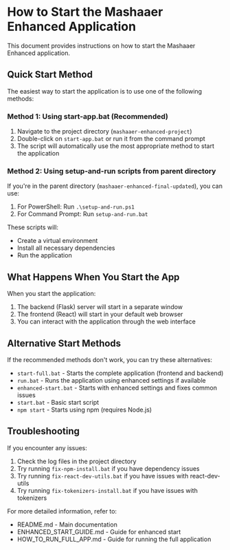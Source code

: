 # How to Start the Mashaaer Enhanced Application

This document provides instructions on how to start the Mashaaer Enhanced application.

## Quick Start Method

The easiest way to start the application is to use one of the following methods:

### Method 1: Using start-app.bat (Recommended)

1. Navigate to the project directory (`mashaaer-enhanced-project`)
2. Double-click on `start-app.bat` or run it from the command prompt
3. The script will automatically use the most appropriate method to start the application

### Method 2: Using setup-and-run scripts from parent directory

If you're in the parent directory (`mashaaer-enhanced-final-updated`), you can use:

1. For PowerShell: Run `.\setup-and-run.ps1`
2. For Command Prompt: Run `setup-and-run.bat`

These scripts will:
- Create a virtual environment
- Install all necessary dependencies
- Run the application

## What Happens When You Start the App

When you start the application:

1. The backend (Flask) server will start in a separate window
2. The frontend (React) will start in your default web browser
3. You can interact with the application through the web interface

## Alternative Start Methods

If the recommended methods don't work, you can try these alternatives:

- `start-full.bat` - Starts the complete application (frontend and backend)
- `run.bat` - Runs the application using enhanced settings if available
- `enhanced-start.bat` - Starts with enhanced settings and fixes common issues
- `start.bat` - Basic start script
- `npm start` - Starts using npm (requires Node.js)

## Troubleshooting

If you encounter any issues:

1. Check the log files in the project directory
2. Try running `fix-npm-install.bat` if you have dependency issues
3. Try running `fix-react-dev-utils.bat` if you have issues with react-dev-utils
4. Try running `fix-tokenizers-install.bat` if you have issues with tokenizers

For more detailed information, refer to:
- README.md - Main documentation
- ENHANCED_START_GUIDE.md - Guide for enhanced start
- HOW_TO_RUN_FULL_APP.md - Guide for running the full application